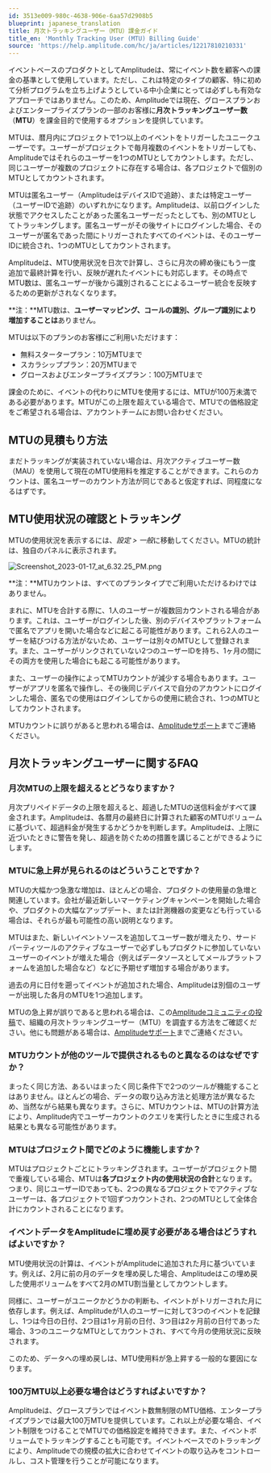 ```yaml
---
id: 3513e009-980c-4638-906e-6aa57d2908b5
blueprint: japanese_translation
title: 月次トラッキングユーザー（MTU）課金ガイド
title_en: 'Monthly Tracking User (MTU) Billing Guide'
source: 'https://help.amplitude.com/hc/ja/articles/12217810210331'
---
```

イベントベースのプロダクトとしてAmplitudeは、常にイベント数を顧客への課金の基準として使用しています。ただし、これは特定のタイプの顧客、特に初めて分析プログラムを立ち上げようとしている中小企業にとっては必ずしも有効なアプローチではありません。このため、Amplitudeでは現在、グロースプランおよびエンタープライズプランの一部のお客様に**月次トラッキングユーザー数**（**MTU**）を課金目的で使用するオプションを提供しています。

MTUは、暦月内にプロジェクトで1つ以上のイベントをトリガーしたユニークユーザーです。ユーザーがプロジェクトで毎月複数のイベントをトリガーしても、Amplitudeではそれらのユーザーを1つのMTUとしてカウントします。ただし、同じユーザーが複数のプロジェクトに存在する場合は、各プロジェクトで個別のMTUとしてカウントされます。

MTUは匿名ユーザー（AmplitudeはデバイスIDで追跡）、または特定ユーザー（ユーザーIDで追跡）のいずれかになります。Amplitudeは、以前ログインした状態でアクセスしたことがあった匿名ユーザーだったとしても、別のMTUとしてトラッキングします。匿名ユーザーがその後サイトにログインした場合、そのユーザーが匿名であった間にトリガーされたすべてのイベントは、そのユーザーIDに統合され、1つのMTUとしてカウントされます。

Amplitudeは、MTU使用状況を日次で計算し、さらに月次の締め後にもう一度追加で最終計算を行い、反映が遅れたイベントにも対応します。その時点でMTU数は、匿名ユーザーが後から識別されることによるユーザー統合を反映するための更新がされなくなります。

**注：**MTU数は、**ユーザーマッピング、コールの識別、グループ識別により増加することは**ありません。

MTUは以下のプランのお客様にご利用いただけます：

* 無料スタータープラン：10万MTUまで
* スカラシッププラン：20万MTUまで
* グロースおよびエンタープライズプラン：100万MTUまで

課金のために、イベントの代わりにMTUを使用するには、MTUが100万未満である必要があります。MTUがこの上限を超えている場合で、MTUでの価格設定をご希望される場合は、アカウントチームにお問い合わせください。

## MTUの見積もり方法

まだトラッキングが実装されていない場合は、月次アクティブユーザー数（MAU）を使用して現在のMTU使用料を推定することができます。これらのカウントは、匿名ユーザーのカウント方法が同じであると仮定すれば、同程度になるはずです。

## MTU使用状況の確認とトラッキング

MTUの使用状況を表示するには、*設定 > 一般*に移動してください。MTUの統計は、独自のパネルに表示されます。

![Screenshot_2023-01-17_at_6.32.25_PM.png](/docs/output/img/jp/screenshot-2023-01-17-at-6-32-25-pm-png.png)

**注：**MTUカウントは、すべてのプランタイプでご利用いただけるわけではありません。

まれに、MTUを合計する際に、1人のユーザーが複数回カウントされる場合があります。これは、ユーザーがログインした後、別のデバイスやプラットフォームで匿名でアプリを開いた場合などに起こる可能性があります。これら2人のユーザーを結びつける方法がないため、ユーザーは別々のMTUとして登録されます。また、ユーザーがリンクされていない2つのユーザーIDを持ち、1ヶ月の間にその両方を使用した場合にも起こる可能性があります。

また、ユーザーの操作によってMTUカウントが減少する場合もあります。ユーザーがアプリを匿名で操作し、その後同じデバイスで自分のアカウントにログインした場合、匿名での使用はログインしてからの使用に統合され、1つのMTUとしてカウントされます。

MTUカウントに誤りがあると思われる場合は、[Amplitudeサポート](http://support.amplitude.com)までご連絡ください。

## 月次トラッキングユーザーに関するFAQ

### 月次MTUの上限を超えるとどうなりますか？

月次プリペイドデータの上限を超えると、超過したMTUの送信料金がすべて課金されます。Amplitudeは、各暦月の最終日に計算された顧客のMTUボリュームに基づいて、超過料金が発生するかどうかを判断します。Amplitudeは、上限に近づいたときに警告を発し、超過を防ぐための措置を講じることができるようにします。

### MTUに急上昇が見られるのはどういうことですか？

MTUの大幅かつ急激な増加は、ほとんどの場合、プロダクトの使用量の急増と関連しています。会社が最近新しいマーケティングキャンペーンを開始した場合や、プロダクトの大幅なアップデート、または計測機器の変更なども行っている場合は、それらが最も可能性の高い説明となります。

MTUはまた、新しいイベントソースを追加してユーザー数が増えたり、サードパーティツールのアクティブなユーザーで必ずしもプロダクトに参加していないユーザーのイベントが増えた場合（例えばデータソースとしてメールプラットフォームを追加した場合など）などに予期せず増加する場合があります。

過去の月に日付を遡ってイベントが追加された場合、Amplitudeは別個のユーザーが出現した各月のMTUを1つ追加します。

MTUの急上昇が誤りであると思われる場合は、この[Amplitudeコミュニティの投稿](https://community.amplitude.com/building-and-sharing-your-analysis-58/learn-how-to-investigate-your-org-s-monthly-tracked-users-mtus-2163%C2%A0)で、組織の月次トラッキングユーザー（MTU）を調査する方法をご確認ください。他にも問題がある場合は、[Amplitudeサポート](http://support.amplitude.com)までご連絡ください。

### MTUカウントが他のツールで提供されるものと異なるのはなぜですか？

まったく同じ方法、あるいはまったく同じ条件下で2つのツールが機能することはありません。ほとんどの場合、データの取り込み方法と処理方法が異なるため、当然ながら結果も異なります。さらに、MTUカウントは、MTUの計算方法により、Amplitude内でユーザーカウントのクエリを実行したときに生成される結果とも異なる可能性があります。

### MTUはプロジェクト間でどのように機能しますか？

MTUはプロジェクトごとにトラッキングされます。ユーザーがプロジェクト間で重複している場合、MTUは**各プロジェクト内の使用状況の合計**となります。つまり、同じユーザーIDであっても、2つの異なるプロジェクトでアクティブなユーザーは、各プロジェクトで1回ずつカウントされ、2つのMTUとして全体合計にカウントされることになります。

### イベントデータをAmplitudeに埋め戻す必要がある場合はどうすればよいですか？

MTU使用状況の計算は、イベントがAmplitudeに追加された月に基づいています。例えば、2月に前の月のデータを埋め戻した場合、Amplitudeはこの埋め戻した使用ボリュームをすべて2月のMTU割当量としてカウントします。

同様に、ユーザーがユニークかどうかの判断も、イベントがトリガーされた月に依存します。例えば、Amplitudeが1人のユーザーに対して3つのイベントを記録し、1つは今日の日付、2つ目は1ヶ月前の日付、3つ目は2ヶ月前の日付であった場合、3つのユニークなMTUとしてカウントされ、すべて今月の使用状況に反映されます。

このため、データへの埋め戻しは、MTU使用料が急上昇する一般的な要因になります。

### 100万MTU以上必要な場合はどうすればよいですか？

Amplitudeは、グロースプランではイベント数無制限のMTU価格、エンタープライズプランでは最大100万MTUを提供しています。これ以上が必要な場合、イベント制限をつけることでMTUでの価格設定を維持できます。また、イベントボリュームでトラッキングすることも可能です。イベントベースでのトラッキングにより、Amplitudeでの規模の拡大に合わせてイベントの取り込みをコントロールし、コスト管理を行うことが可能になります。
